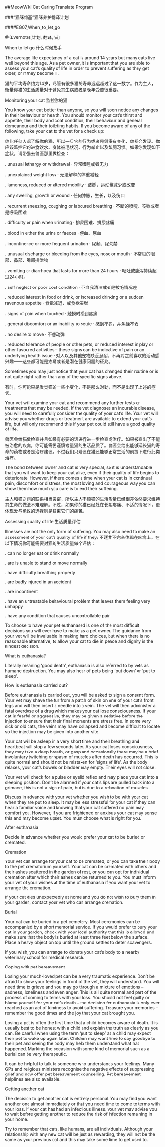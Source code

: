 ##MeowWiki Cat Caring Translate Program

###“猫咪维基”猫咪养护翻译计划

####EG07_When_to_let_go

@(Evernote)[计划, 翻译, 猫]

When to let go 什么时候放手


The average life expectancy of a cat is around 14 years but many cats live well beyond this age. As a pet owner, it is important that you are able to assess your cat’s quality of life in order to prevent suffering as they get older, or if they become ill. 

猫的平均寿命约为14岁，尽管有很多猫的寿命远远超过了这一数字。作为主人，衡量你猫的生活质量对于避免其生病或者是晚年受苦很重要。

Monitoring your cat 监控你的猫

You know your cat better than anyone, so you will soon notice any changes in their behaviour or health. You should monitor your cat’s thirst and appetite, their body and coat condition, their behaviour and general demeanour and their toileting habits. If you become aware of any of the following, take your cat to the vet for a check up: 

你比任何人都了解你的猫，所以一旦它的行为或者是健康有变化，你都会发现。你应该监控它的进食饮水、身体被毛状况、行为举止以及如厕习惯。如果你发现如下症状，请带猫去兽医那里做检查：

. unusual lethargy or withdrawal 
· 异常嗜睡或者无力

. unexplained weight loss 
· 无法解释的体重减轻

. lameness, reduced or altered mobility 
· 跛脚，运动量减少或改变

. any swelling, growth or wound 
· 任何肿胀，生长，以及伤口

. recurrent sneezing, coughing or laboured breathing 
· 不断的喷嚏、咳嗽或者是呼吸困难

. difficulty or pain when urinating 
· 排尿困难、排尿疼痛

. blood in either the urine or faeces 
· 便血、尿血

. incontinence or more frequent urination 
· 尿频、尿失禁

. unusual discharge or bleeding from the eyes, nose or mouth 
· 不常见的眼部、鼻部、嘴部排泄物

. vomiting or diarrhoea that lasts for more than 24 hours 
· 呕吐或腹泻持续超过24小时。

. self neglect or poor coat condition 
· 不自我清洁或者是被毛情况差

. reduced interest in food or drink, or increased drinking or a sudden ravenous appetite 
· 食欲减退，或食欲突增

. signs of pain when touched 
· 触摸时感到疼痛

. general discomfort or an inability to settle 
· 感到不适，并焦躁不安

. no desire to move
· 不想动弹

. reduced tolerance of people or other pets, or reduced interest in play or other favoured activities – these signs can be indicative of pain or an underlying health issue 
· 对人以及其他宠物缺乏忍耐，不再对之前喜欢的活动感兴趣——这些都可能是疼痛或者是潜在健康问题的征兆。


Sometimes you may just notice that your cat has changed their routine or is not quite right rather than any of the specific signs above. 

有时，你可能只是发觉猫的一些小变化，不是那么对劲，而不是出现了上述的症状。

Your vet will examine your cat and recommend any further tests or treatments that may be needed. If the vet diagnoses an incurable disease, you will need to carefully consider the quality of your cat’s life. Your vet will advise you whether drugs or treatment are available to extend your cat’s life, but will only recommend this if your pet could still have a good quality of life. 

兽医会给猫做检查并且如果有必要的话进行进一步检查或治疗。如果被查出了不能被治愈的疾病，你可能需要谨慎考量猫的生活品质了。兽医会给出能够延长猫的寿命的药物或者是治疗建议。不过我们只建议在猫还能够正常生活的前提下进行此类治疗。

The bond between owner and cat is very special, so it is understandable that you will want to keep your cat alive, even if their quality of life begins to deteriorate. However, if there comes a time when your cat is in continual pain, discomfort or distress, the most loving and courageous way you can show them how much you care is to end their suffering. 

主人和猫之间的联系相当亲密，所以主人不顾猫的生活质量已经很差依然要求维持其生命的做法不难理解。不过，如果你的猫已经处在长期疼痛、不适的情况下，更体现爱与勇敢的选择则是结束它们的痛苦。

Assessing quality of life 生活质量评估

Illnesses are not the only form of suffering. You may also need to make an assessment of your cat’s quality of life if they:
不适并不完全体现在疾病上。在以下情况你可能需要对猫的生活质量做个评估：

. can no longer eat or drink normally 

. are is unable to stand or move normally 

. have difficulty breathing properly 

. are badly injured in an accident 

. are incontinent 

. have an untreatable behavioural problem that leaves them feeling very unhappy 

. have any condition that causes uncontrollable pain 


To choose to have your pet euthanased is one of the most difficult decisions you will ever have to make as a pet owner. The guidance from your vet will be invaluable in making hard choices, but when there is no reasonable alternative, to allow your cat to die in peace and dignity is the kindest decision. 

What is euthanasia? 

Literally meaning ‘good death’, euthanasia is also referred to by vets as humane destruction. You may also hear of pets being ‘put down’ or ‘put to sleep’. 

How is euthanasia carried out? 

Before euthanasia is carried out, you will be asked to sign a consent form. Your vet may shave the fur from a patch of skin on one of your cat’s front legs and will then insert a needle into a vein. The vet will then administer a fatal overdose of a drug which makes your cat lose consciousness. If your cat is fearful or aggressive, they may be given a sedative before the injection to ensure that their final moments are stress free. In some very sick or old cats, the veins may have collapsed and become difficult to locate so the injection may be given into another site. 

Your cat will be asleep in a very short time and their breathing and heartbeat will stop a few seconds later. As your cat loses consciousness, they may take a deep breath, or gasp and occasionally there may be a brief involuntary twitching or spasm of muscles after death has occurred. This is quite normal and should not be mistaken for ‘signs of life’. As the body relaxes, your cat’s bowels or bladder may empty. Their eyes will not close. 

Your vet will check for a pulse or eyelid reflex and may place your cat into a sleeping position. Don’t be alarmed if your cat’s lips are pulled back into a grimace, this is not a sign of pain, but is due to a relaxation of muscles. 

Discuss in advance with your vet whether you wish to be with your cat when they are put to sleep. It may be less stressful for your cat if they can hear a familiar voice and knowing that your cat suffered no pain may comfort you. However, if you are frightened or anxious your cat may sense this and may become upset. You must choose what is right for you. 

After euthanasia 

Decide in advance whether you would prefer your cat to be buried or cremated. 

Cremation 

Your vet can arrange for your cat to be cremated, or you can take their body to the pet crematorium yourself. Your cat can be cremated with others and their ashes scattered in the garden of rest, or you can opt for individual cremation after which their ashes can be returned to you. You must inform your vet of your wishes at the time of euthanasia if you want your vet to arrange the cremation. 

If your cat dies unexpectedly at home and you do not wish to bury them in your garden, contact your vet who can arrange cremation. 

Burial 

Your cat can be buried in a pet cemetery. Most ceremonies can be accompanied by a short memorial service. If you would prefer to bury your cat in your garden, check with your local authority that this is allowed and make sure that the body is buried at least three feet below the surface. Place a heavy object on top until the ground settles to deter scavengers. 

If you wish, you can arrange to donate your cat’s body to a nearby veterinary school for medical research. 


Coping with pet bereavement 

Losing your much-loved pet can be a very traumatic experience. Don’t be afraid to show your feelings in front of the vet, they will understand. You will need time to grieve and you may go through a mixture of emotions – sadness, loneliness and even anger. This is all quite normal and part of the process of coming to terms with your loss. You should not feel guilty or blame yourself for your cat’s death – the decision for euthanasia is only ever reached as an act of kindness to avoid suffering. Treasure your memories – remember the good times and the joy that your cat brought you. 

Losing a pet is often the first time that a child becomes aware of death. It is usually best to be honest with a child and explain the truth as clearly as you can. Be careful when using the term ‘put to sleep’ as a child may expect their pet to wake up again later. Children may want time to say goodbye to their pet and seeing the body may help them understand what has happened. Marking the occasion with some kind of memorial such as a burial can be very therapeutic. 

It can be helpful to talk to someone who understands your feelings. Many GPs and religious ministers recognise the negative effects of suppressing grief and now offer pet bereavement counselling. Pet bereavement helplines are also available. 

Getting another cat 

The decision to get another cat is entirely personal. You may find you want another one almost immediately or that you need time to come to terms with your loss. If your cat has had an infectious illness, your vet may advise you to wait before getting another to reduce the risk of infection remaining in your home. 

Try to remember that cats, like humans, are all individuals. Although your relationship with any new cat will be just as rewarding, they will not be the same as your previous cat and this may take some time to get used to. 

